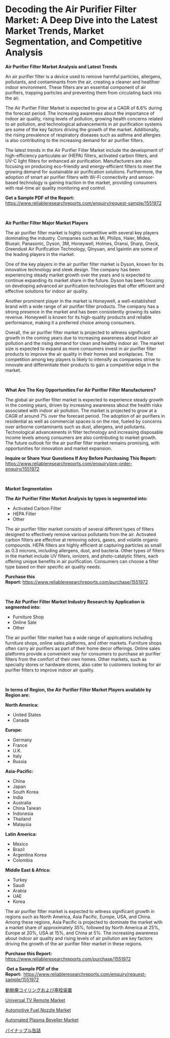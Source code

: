 <p><h1>Decoding the Air Purifier Filter Market: A Deep Dive into the Latest Market Trends, Market Segmentation, and Competitive Analysis</h1></p><p><strong>Air Purifier Filter Market Analysis and Latest Trends</strong></p>
<p><p>An air purifier filter is a device used to remove harmful particles, allergens, pollutants, and contaminants from the air, creating a cleaner and healthier indoor environment. These filters are an essential component of air purifiers, trapping particles and preventing them from circulating back into the air.</p><p>The Air Purifier Filter Market is expected to grow at a CAGR of 6.6% during the forecast period. The increasing awareness about the importance of indoor air quality, rising levels of pollution, growing health concerns related to air pollution, and technological advancements in air purification systems are some of the key factors driving the growth of the market. Additionally, the rising prevalence of respiratory diseases such as asthma and allergies is also contributing to the increasing demand for air purifier filters.</p><p>The latest trends in the Air Purifier Filter Market include the development of high-efficiency particulate air (HEPA) filters, activated carbon filters, and UV-C light filters for enhanced air purification. Manufacturers are also focusing on producing eco-friendly and energy-efficient filters to meet the growing demand for sustainable air purification solutions. Furthermore, the adoption of smart air purifier filters with Wi-Fi connectivity and sensor-based technology is gaining traction in the market, providing consumers with real-time air quality monitoring and control.</p></p>
<p><strong>Get a Sample PDF of the Report:&nbsp;</strong> <a href="https://www.reliableresearchreports.com/enquiry/request-sample/1551972">https://www.reliableresearchreports.com/enquiry/request-sample/1551972</a></p>
<p>&nbsp;</p>
<p><strong>Air Purifier Filter Major Market Players</strong></p>
<p><p>The air purifier filter market is highly competitive with several key players dominating the industry. Companies such as Mi, Philips, Haier, Midea, Blueair, Panasonic, Dyson, 3M, Honeywell, Holmes, Oransi, Sharp, Oreck, Greendust Air Purification Technology, Qinyuan, and Igaintin are some of the leading players in the market.</p><p>One of the key players in the air purifier filter market is Dyson, known for its innovative technology and sleek design. The company has been experiencing steady market growth over the years and is expected to continue expanding its market share in the future. Dyson has been focusing on developing advanced air purification technologies that offer efficient and effective solutions for indoor air quality.</p><p>Another prominent player in the market is Honeywell, a well-established brand with a wide range of air purifier filter products. The company has a strong presence in the market and has been consistently growing its sales revenue. Honeywell is known for its high-quality products and reliable performance, making it a preferred choice among consumers.</p><p>Overall, the air purifier filter market is projected to witness significant growth in the coming years due to increasing awareness about indoor air pollution and the rising demand for clean and healthy indoor air. The market size is expected to expand as more consumers invest in air purifier filter products to improve the air quality in their homes and workplaces. The competition among key players is likely to intensify as companies strive to innovate and differentiate their products to gain a competitive edge in the market.</p></p>
<p>&nbsp;</p>
<p><strong>What Are The Key Opportunities For Air Purifier Filter Manufacturers?</strong></p>
<p><p>The global air purifier filter market is expected to experience steady growth in the coming years, driven by increasing awareness about the health risks associated with indoor air pollution. The market is projected to grow at a CAGR of around 7% over the forecast period. The adoption of air purifiers in residential as well as commercial spaces is on the rise, fueled by concerns over airborne contaminants such as dust, allergens, and pollutants. Technological advancements in filter technology and increasing disposable income levels among consumers are also contributing to market growth. The future outlook for the air purifier filter market remains promising, with opportunities for innovation and market expansion.</p></p>
<p><strong>Inquire or Share Your Questions If Any Before Purchasing This Report:</strong> <a href="https://www.reliableresearchreports.com/enquiry/pre-order-enquiry/1551972">https://www.reliableresearchreports.com/enquiry/pre-order-enquiry/1551972</a></p>
<p>&nbsp;</p>
<p><strong>Market Segmentation</strong></p>
<p><strong>The Air Purifier Filter Market Analysis by types is segmented into:</strong></p>
<p><ul><li>Activated Carbon Filter</li><li>HEPA Filter</li><li>Other</li></ul></p>
<p><p>The air purifier filter market consists of several different types of filters designed to effectively remove various pollutants from the air. Activated carbon filters are effective at removing odors, gases, and volatile organic compounds. HEPA filters are highly efficient at capturing particles as small as 0.3 microns, including allergens, dust, and bacteria. Other types of filters in the market include UV filters, ionizers, and photo-catalytic filters, each offering unique benefits in air purification. Consumers can choose a filter type based on their specific air quality needs.</p></p>
<p><strong>Purchase this Report:&nbsp;</strong><a href="https://www.reliableresearchreports.com/purchase/1551972">https://www.reliableresearchreports.com/purchase/1551972</a></p>
<p>&nbsp;</p>
<p><strong>The Air Purifier Filter Market Industry Research by Application is segmented into:</strong></p>
<p><ul><li>Furniture Shop</li><li>Online Sale</li><li>Other</li></ul></p>
<p><p>The air purifier filter market has a wide range of applications including furniture shops, online sales platforms, and other markets. Furniture shops often carry air purifiers as part of their home decor offerings. Online sales platforms provide a convenient way for consumers to purchase air purifier filters from the comfort of their own homes. Other markets, such as specialty stores or hardware stores, also cater to customers looking for air purifier filters to improve indoor air quality.</p></p>
<p>&nbsp;</p>
<p><strong>In terms of Region, the Air Purifier Filter Market Players available by Region are:</strong></p>
<p>
    <p> <strong> North America: </strong>
        <ul>
            <li>United States</li>
            <li>Canada</li>
        </ul>
        </p> 
    <p> <strong> Europe: </strong>
        <ul>
            <li>Germany</li>
            <li>France</li>
            <li>U.K.</li>
            <li>Italy</li>
            <li>Russia</li>
        </ul>
        </p> 
    <p> <strong> Asia-Pacific: </strong>
        <ul>
            <li>China</li>
            <li>Japan</li>
            <li>South Korea</li>
            <li>India</li>
            <li>Australia</li>
            <li>China Taiwan</li>
            <li>Indonesia</li>
            <li>Thailand</li>
            <li>Malaysia</li>
        </ul>
        </p> 
    <p> <strong> Latin America: </strong>
        <ul>
            <li>Mexico</li>
            <li>Brazil</li>
            <li>Argentina Korea</li>
            <li>Colombia</li>
        </ul>
        </p> 
    <p> <strong> Middle East & Africa: </strong>
        <ul>
            <li>Turkey</li>
            <li>Saudi</li>
            <li>Arabia</li>
            <li>UAE</li>
            <li>Korea</li>
        </ul>
    </p>
    </p>
<p><p>The air purifier filter market is expected to witness significant growth in regions such as North America, Asia Pacific, Europe, USA, and China. Among these regions, Asia Pacific is projected to dominate the market with a market share of approximately 35%, followed by North America at 25%, Europe at 20%, USA at 15%, and China at 5%. The increasing awareness about indoor air quality and rising levels of air pollution are key factors driving the growth of the air purifier filter market in these regions.</p></p>
<p><strong>Purchase this Report: </strong><a href="https://www.reliableresearchreports.com/purchase/1551972">https://www.reliableresearchreports.com/purchase/1551972</a></p>
<p>&nbsp;<strong>Get a Sample PDF of the Report:&nbsp;&nbsp;</strong><a href="https://www.reliableresearchreports.com/enquiry/request-sample/1551972">https://www.reliableresearchreports.com/enquiry/request-sample/1551972</a></p>
<p><strong></strong></p>
<p><p><a href="https://github.com/vtbvgl20191192/Market-Research-Report-List-1/blob/main/18462603419.md">動脈瘤コイリングおよび塞栓装置</a></p><p><a href="https://github.com/zjyglelu/Market-Research-Report-List-1/blob/main/universal-tv-remote-market.md">Universal TV Remote Market</a></p><p><a href="https://issuu.com/reportprime-2/docs/automotive-fuel-nozzle-market-size-2030.pptx">Automotive Fuel Nozzle Market</a></p><p><a href="https://issuu.com/reportprime-2/docs/automated-plasma-beveller-market-size-2030.pptx">Automated Plasma Beveller Market</a></p><p><a href="https://github.com/avwofrml53535/Market-Research-Report-List-1/blob/main/15494953418.md">パイナップル缶詰</a></p></p>
